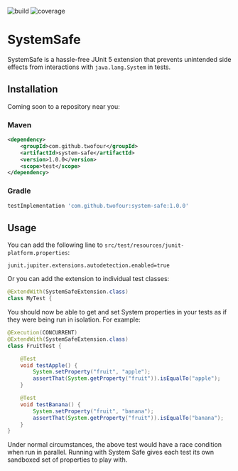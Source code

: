![build](https://github.com/2four/system-safe/actions/workflows/gradle.yml/badge.svg)
![coverage](https://img.shields.io/codecov/c/github/2four/system-safe?token=JUMAE6HREY)


# SystemSafe

SystemSafe is a hassle-free JUnit 5 extension that prevents unintended side effects from interactions with
`java.lang.System` in tests.

## Installation

Coming soon to a repository near you:

### Maven
```xml
<dependency>
    <groupId>com.github.twofour</groupId>
    <artifactId>system-safe</artifactId>
    <version>1.0.0</version>
    <scope>test</scope>
</dependency>
```

### Gradle
```groovy
testImplementation 'com.github.twofour:system-safe:1.0.0'
```

## Usage

You can add the following line to `src/test/resources/junit-platform.properties`:

```properties
junit.jupiter.extensions.autodetection.enabled=true
```

Or you can add the extension to individual test classes:

```java
@ExtendWith(SystemSafeExtension.class)
class MyTest {
```

You should now be able to get and set System properties in your tests as if they were being run in isolation. For 
example:

```java
@Execution(CONCURRENT)
@ExtendWith(SystemSafeExtension.class)
class FruitTest {

    @Test
    void testApple() {
        System.setProperty("fruit", "apple");
        assertThat(System.getProperty("fruit")).isEqualTo("apple");
    }

    @Test
    void testBanana() {
        System.setProperty("fruit", "banana");
        assertThat(System.getProperty("fruit")).isEqualTo("banana");
    }
}
```

Under normal circumstances, the above test would have a race condition when run in parallel. Running with System Safe
gives each test its own sandboxed set of properties to play with.

